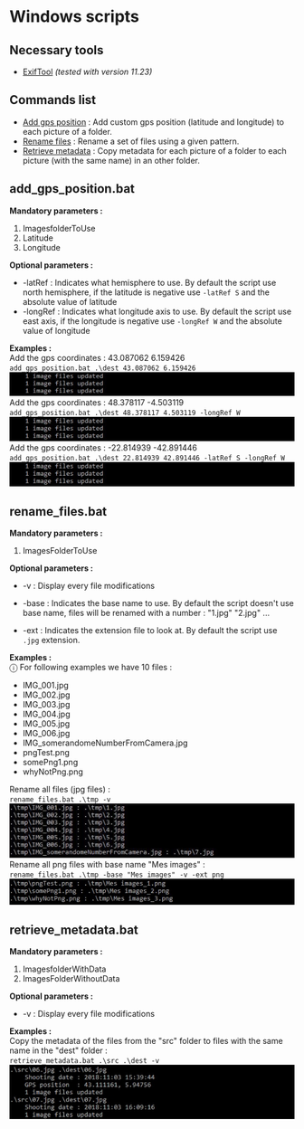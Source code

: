 # Windows scripts

## Necessary tools

- [ExifTool](http://owl.phy.queensu.ca/~phil/exiftool/) _(tested with version 11.23)_

## Commands list

- [Add gps position](##add_gps_position.bat) : Add custom gps position (latitude and longitude) to each picture of a folder.  
- [Rename files](##rename_files.bat) : Rename a set of files using a given pattern.  
- [Retrieve metadata](##retrieve_metadata.bat) : Copy metadata for each picture of a folder to each picture (with the same name) in an other folder.

## add_gps_position.bat

**Mandatory parameters :**

1. ImagesfolderToUse  
2. Latitude  
3. Longitude  

**Optional parameters :**

- -latRef : Indicates what hemisphere to use. By default the script use north hemisphere, if the latitude is negative use `-latRef S` and the absolute value of latitude  
- -longRef : Indicates what longitude axis to use. By default the script use east axis, if the longitude is negative use `-longRef W` and the absolute value of longitude  

**Examples :**  
Add the gps coordinates : 43.087062 6.159426  
`add_gps_position.bat .\dest 43.087062 6.159426`  
 ![example-add_gps_result](imgs/example-add_gps_result.jpg)  
Add the gps coordinates : 48.378117 -4.503119  
`add_gps_position.bat .\dest 48.378117 4.503119 -longRef W`  
 ![example-add_gps_result](imgs/example-add_gps_result.jpg)  
Add the gps coordinates : -22.814939 -42.891446  
`add_gps_position.bat .\dest 22.814939 42.891446 -latRef S -longRef W`  
 ![example-add_gps_result](imgs/example-add_gps_result.jpg)  

## rename_files.bat

**Mandatory parameters :**

1. ImagesFolderToUse  

**Optional parameters :**

- -v : Display every file modifications

- -base : Indicates the base name to use. By default the script doesn't use base name, files will be renamed with a number : "1.jpg" "2.jpg" ...  

- -ext : Indicates the extension file to look at. By default the script use `.jpg` extension.

**Examples :**  
ⓘ For following examples we have 10 files :  

- IMG_001.jpg
- IMG_002.jpg
- IMG_003.jpg
- IMG_004.jpg
- IMG_005.jpg
- IMG_006.jpg
- IMG_somerandomeNumberFromCamera.jpg
- pngTest.png
- somePng1.png
- whyNotPng.png

Rename all files (jpg files) :  
`rename_files.bat .\tmp -v`
 ![example-rename_files_verbose](imgs/example-rename_files_verbose.jpg)  
Rename all png files with base name "Mes images" :  
`rename_files.bat .\tmp -base "Mes images" -v -ext png`
 ![example-rename_files_base_extension](imgs/example-rename_files_base_extension.jpg)

## retrieve_metadata.bat

**Mandatory parameters :**

1. ImagesfolderWithData  
2. ImagesFolderWithoutData

**Optional parameters :**

- -v : Display every file modifications

**Examples :**  
Copy the metadata of the files from the "src" folder to files with the same name in the "dest" folder :  
`retrieve_metadata.bat .\src .\dest -v`
 ![example-retrieve_metadata_verbose](imgs/example-retrieve_metadata_verbose.jpg)  